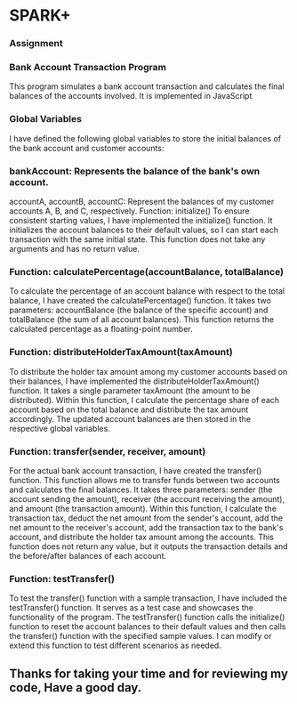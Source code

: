 # SPARK+ 

### Assignment

### Bank Account Transaction Program
This program simulates a bank account transaction and calculates the final balances of the accounts involved. It is implemented in JavaScript 

### Global Variables
I have defined the following global variables to store the initial balances of the bank account and customer accounts:

### bankAccount: Represents the balance of the bank's own account.
accountA, accountB, accountC: Represent the balances of my customer accounts A, B, and C, respectively.
Function: initialize()
To ensure consistent starting values, I have implemented the initialize() function. It initializes the account balances to their default values, so I can start each transaction with the same initial state. This function does not take any arguments and has no return value.

### Function: calculatePercentage(accountBalance, totalBalance)
To calculate the percentage of an account balance with respect to the total balance, I have created the calculatePercentage() function. It takes two parameters: accountBalance (the balance of the specific account) and totalBalance (the sum of all account balances). This function returns the calculated percentage as a floating-point number.

### Function: distributeHolderTaxAmount(taxAmount)
To distribute the holder tax amount among my customer accounts based on their balances, I have implemented the distributeHolderTaxAmount() function. It takes a single parameter taxAmount (the amount to be distributed). Within this function, I calculate the percentage share of each account based on the total balance and distribute the tax amount accordingly. The updated account balances are then stored in the respective global variables.

### Function: transfer(sender, receiver, amount)
For the actual bank account transaction, I have created the transfer() function. This function allows me to transfer funds between two accounts and calculates the final balances. It takes three parameters: sender (the account sending the amount), receiver (the account receiving the amount), and amount (the transaction amount). Within this function, I calculate the transaction tax, deduct the net amount from the sender's account, add the net amount to the receiver's account, add the transaction tax to the bank's account, and distribute the holder tax amount among the accounts. This function does not return any value, but it outputs the transaction details and the before/after balances of each account.

### Function: testTransfer()
To test the transfer() function with a sample transaction, I have included the testTransfer() function. It serves as a test case and showcases the functionality of the program. The testTransfer() function calls the initialize() function to reset the account balances to their default values and then calls the transfer() function with the specified sample values. I can modify or extend this function to test different scenarios as needed.

## Thanks for taking your time and for reviewing my code, Have a good day.

